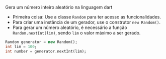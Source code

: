 Gera um número inteiro aleatório na linguagem dart

- Primeira coisa: Use a classe `Random` para ter acesso as funcionalidades.
- Para criar uma instância de um gerador, use o construtor `new Random()`.
- Para gerar um número aleatório, é necessário a função `Random.nextInt(lim)`, sendo `lim` o valor máximo a ser gerado.

```dart
Random generator = new Random();
int lim = 100;
int number = generator.nextInt(lim);
```